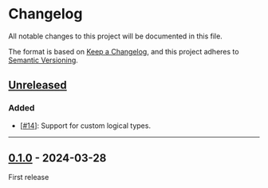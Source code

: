 # Changelog

All notable changes to this project will be documented in this file.

The format is based on [Keep a Changelog](https://keepachangelog.com/en/1.0.0/),
and this project adheres to [Semantic Versioning](https://semver.org/spec/v2.0.0.html).

## [Unreleased]

### Added

- [[#14]]: Support for custom logical types.

---

## [0.1.0] - 2024-03-28

First release


[Unreleased]: https://github.com/primait/auth0_ex/compare/0.1.0...HEAD
[0.1.0]: https://github.com/primait/elixir-avro/tree/0.1.0

[#14]: https://github.com/primait/elixir-avro/pull/14